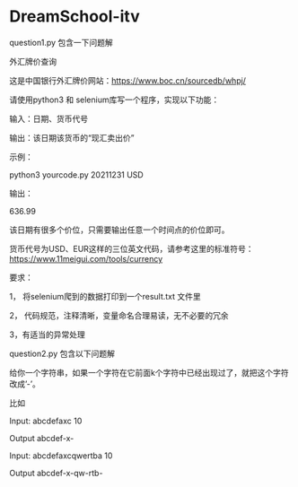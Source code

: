 # DreamSchool-itv

question1.py 包含一下问题解

外汇牌价查询

 

这是中国银行外汇牌价网站：https://www.boc.cn/sourcedb/whpj/

 

请使用python3 和 selenium库写一个程序，实现以下功能：

 

输入：日期、货币代号

输出：该日期该货币的“现汇卖出价”

 

示例：

python3 yourcode.py 20211231 USD

输出：

636.99

 

该日期有很多个价位，只需要输出任意一个时间点的价位即可。

货币代号为USD、EUR这样的三位英文代码，请参考这里的标准符号：https://www.11meigui.com/tools/currency

 

要求：

1， 将selenium爬到的数据打印到一个result.txt 文件里

2， 代码规范，注释清晰，变量命名合理易读，无不必要的冗余

3，有适当的异常处理

 

question2.py 包含以下问题解

给你一个字符串，如果一个字符在它前面k个字符中已经出现过了，就把这个字符改成’-’。

比如

Input: abcdefaxc 10

Output abcdef-x-

Input: abcdefaxcqwertba 10

Output abcdef-x-qw-rtb-
